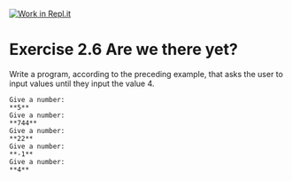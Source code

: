 [![Work in Repl.it](https://classroom.github.com/assets/work-in-replit-14baed9a392b3a25080506f3b7b6d57f295ec2978f6f33ec97e36a161684cbe9.svg)](https://classroom.github.com/online_ide?assignment_repo_id=6526176&assignment_repo_type=AssignmentRepo)
# Exercise 2.6 Are we there yet?

Write a program, according to the preceding example, that asks the user to input values until they input the value 4.

```plaintext
Give a number:
**5**
Give a number:
**744**
Give a number:
**22**
Give a number:
**-1**
Give a number:
**4**
```
